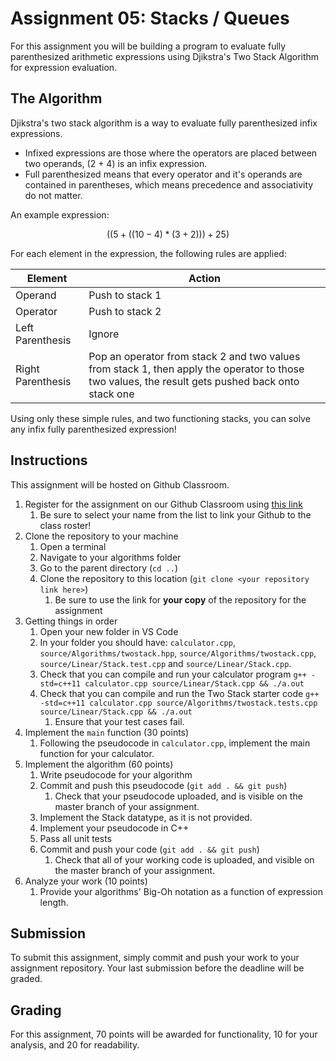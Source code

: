 # Assignment 05: Stacks / Queues  

For this assignment you will be building a program to evaluate fully parenthesized arithmetic expressions using Djikstra's Two Stack Algorithm for expression evaluation.

## The Algorithm

Djikstra's two stack algorithm is a way to evaluate fully parenthesized infix expressions.

- Infixed expressions are those where the operators are placed between two operands, (2 + 4) is an infix expression.
- Full parenthesized means that every operator and it's operands are contained in parentheses, which means precedence and associativity do not matter.

An example expression:

$$((5 + ((10 - 4) * (3 + 2))) + 25)$$

For each element in the expression, the following rules are applied:

| Element           | Action                                                                                                                                            |
| ----------------- | ------------------------------------------------------------------------------------------------------------------------------------------------- |
| Operand           | Push to stack 1                                                                                                                                   |
| Operator          | Push to stack 2                                                                                                                                   |
| Left Parenthesis  | Ignore                                                                                                                                            |
| Right Parenthesis | Pop an operator from stack 2 and two values from stack 1, then apply the operator to those two values, the result gets pushed back onto stack one |

Using only these simple rules, and two functioning stacks, you can solve any infix fully parenthesized expression!

## Instructions

This assignment will be hosted on Github Classroom.

1. Register for the assignment on our Github Classroom using [this link](https://classroom.github.com/a/jQi18jXV)
   1. Be sure to select your name from the list to link your Github to the class roster!
2. Clone the repository to your machine
   1. Open a terminal
   2. Navigate to your algorithms folder
   3. Go to the parent directory (`cd ..`)
   4. Clone the repository to this location (`git clone <your repository link here>`)
      1. Be sure to use the link for **your copy** of the repository for the assignment
3. Getting things in order
   1. Open your new folder in VS Code
   2. In your folder you should have: `calculator.cpp`, `source/Algorithms/twostack.hpp`, `source/Algorithms/twostack.cpp`, `source/Linear/Stack.test.cpp` and `source/Linear/Stack.cpp`.
   3. Check that you can compile and run your calculator program `g++ -std=c++11 calculator.cpp source/Linear/Stack.cpp && ./a.out`
   4. Check that you can compile and run the Two Stack starter code `g++ -std=c++11 calculator.cpp source/Algorithms/twostack.tests.cpp  source/Linear/Stack.cpp && ./a.out`
      1. Ensure that your test cases fail.
4. Implement the `main` function (30 points)
   1. Following the pseudocode in `calculator.cpp`, implement the main function for your calculator.
5. Implement the algorithm (60 points)
   1. Write pseudocode for your algorithm
   2. Commit and push this pseudocode (`git add . && git push`)
      1. Check that your pseudocode uploaded, and is visible on the master branch of your assignment.
   3. Implement the Stack datatype, as it is not provided.
   4. Implement your pseudocode in C++
   5. Pass all unit tests
   6. Commit and push your code (`git add . && git push`)
      1. Check that all of your working code is uploaded, and visible on the master branch of your assignment.
6. Analyze your work (10 points)
   1. Provide your algorithms' Big-Oh notation as a function of expression length.

## Submission

To submit this assignment, simply commit and push your work to your assignment repository.
Your last submission before the deadline will be graded.

## Grading

For this assignment, 70 points will be awarded for functionality, 10 for your analysis, and 20 for readability.
